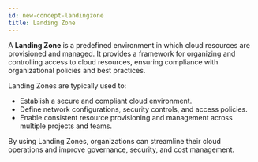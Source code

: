 ```yaml
---
id: new-concept-landingzone
title: Landing Zone
---
```

A **Landing Zone** is a predefined environment in which cloud resources are provisioned and managed. It provides a framework for organizing and controlling access to cloud resources, ensuring compliance with organizational policies and best practices.

Landing Zones are typically used to:

- Establish a secure and compliant cloud environment.
- Define network configurations, security controls, and access policies.
- Enable consistent resource provisioning and management across multiple projects and teams.

By using Landing Zones, organizations can streamline their cloud operations and improve governance, security, and cost management.
